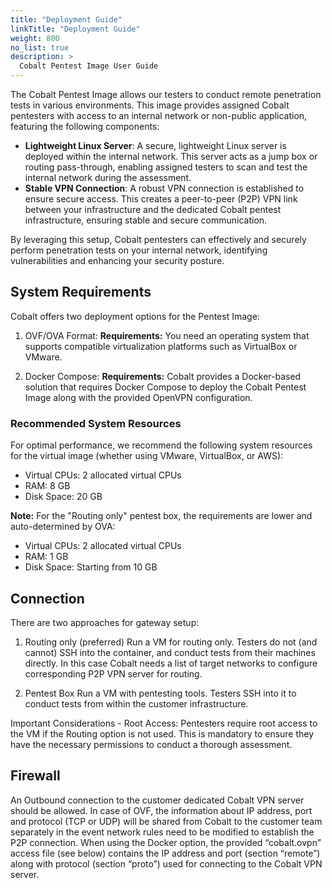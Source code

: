 ```yaml
---
title: "Deployment Guide"
linkTitle: "Deployment Guide"
weight: 800
no_list: true
description: >
  Cobalt Pentest Image User Guide
---
```


The Cobalt Pentest Image allows our testers to conduct remote penetration tests in various environments. This image provides assigned Cobalt pentesters with access to an internal network or non-public application, featuring the following components:
- **Lightweight Linux Server**: A secure, lightweight Linux server is deployed within the internal network. This server acts as a jump box or routing pass-through, enabling assigned testers to scan and test the internal network during the assessment.
- **Stable VPN Connection**: A robust VPN connection is established to ensure secure access. This creates a peer-to-peer (P2P) VPN link between your infrastructure and the dedicated Cobalt pentest infrastructure, ensuring stable and secure communication.

By leveraging this setup, Cobalt pentesters can effectively and securely perform penetration tests on your internal network, identifying vulnerabilities and enhancing your security posture.


## System Requirements
Cobalt offers two deployment options for the Pentest Image:

1. OVF/OVA Format:
**Requirements:** You need an operating system that supports compatible virtualization platforms such as VirtualBox or VMware.

2. Docker Compose:
**Requirements:** Cobalt provides a Docker-based solution that requires Docker Compose to deploy the Cobalt Pentest Image along with the provided OpenVPN configuration.

### Recommended System Resources
For optimal performance, we recommend the following system resources for the virtual image (whether using VMware, VirtualBox, or AWS):
- Virtual CPUs: 2 allocated virtual CPUs
- RAM: 8 GB
- Disk Space: 20 GB

**Note:** For the "Routing only" pentest box, the requirements are lower and auto-determined by OVA:
- Virtual CPUs: 2 allocated virtual CPUs
- RAM: 1 GB
- Disk Space: Starting from 10 GB

## Connection
There are two approaches for gateway setup:

  1. Routing only (preferred)
  Run a VM for routing only. Testers do not (and cannot) SSH into the container, and conduct tests from their machines directly. In this case Cobalt needs a list of target networks to configure corresponding P2P VPN server for routing.
  
  2. Pentest Box
  Run a VM with pentesting tools. Testers SSH into it to conduct tests from within the customer infrastructure.
  
  Important Considerations - Root Access: Pentesters require root access to the VM if the Routing option is not used. This is mandatory to ensure they have the necessary permissions to conduct a thorough assessment.

## Firewall
An Outbound connection to the customer dedicated Cobalt VPN server should be allowed. In case of OVF, the information about IP address, port and protocol (TCP or UDP) will be shared from Cobalt to the customer team separately in the event network rules need to be modified to establish the P2P connection.
When using the Docker option, the provided “cobalt.ovpn” access file (see below) contains the IP address and port (section “remote”) along with protocol (section “proto”) used for connecting to the Cobalt VPN server.

  
